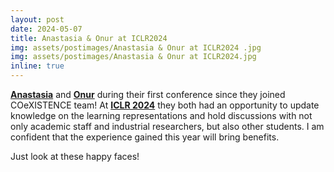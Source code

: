 ```yaml
---
layout: post 
date: 2024-05-07 
title: Anastasia & Onur at ICLR2024 
img: assets/postimages/Anastasia & Onur at ICLR2024 .jpg
img: assets/postimages/Anastasia & Onur at ICLR2024.jpg
inline: true 
--- 
```


[**Anastasia**](https://www.linkedin.com/in/anastasia-psarou) and [**Onur**](https://www.linkedin.com/in/aonurakman) during their first conference since they joined COeXISTENCE team! At [**ICLR 2024**](https://iclr.cc/) they both had an opportunity to update knowledge on the learning representations and hold discussions with not only academic staff and industrial researchers, but also other students. I am confident that the experience gained this year will bring benefits. 

Just look at these happy faces!   
